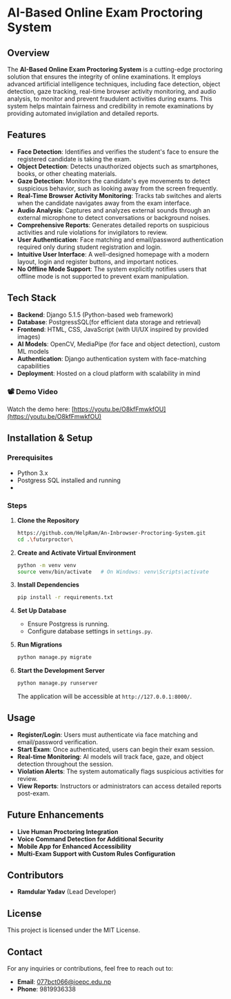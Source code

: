 # AI-Based Online Exam Proctoring System

## Overview
The **AI-Based Online Exam Proctoring System** is a cutting-edge proctoring solution that ensures the integrity of online examinations. It employs advanced artificial intelligence techniques, including face detection, object detection, gaze tracking, real-time browser activity monitoring, and audio analysis, to monitor and prevent fraudulent activities during exams. This system helps maintain fairness and credibility in remote examinations by providing automated invigilation and detailed reports.

## Features
- **Face Detection**: Identifies and verifies the student's face to ensure the registered candidate is taking the exam.
- **Object Detection**: Detects unauthorized objects such as smartphones, books, or other cheating materials.
- **Gaze Detection**: Monitors the candidate's eye movements to detect suspicious behavior, such as looking away from the screen frequently.
- **Real-Time Browser Activity Monitoring**: Tracks tab switches and alerts when the candidate navigates away from the exam interface.
- **Audio Analysis**: Captures and analyzes external sounds through an external microphone to detect conversations or background noises.
- **Comprehensive Reports**: Generates detailed reports on suspicious activities and rule violations for invigilators to review.
- **User Authentication**: Face matching and email/password authentication required only during student registration and login.
- **Intuitive User Interface**: A well-designed homepage with a modern layout, login and register buttons, and important notices.
- **No Offline Mode Support**: The system explicitly notifies users that offline mode is not supported to prevent exam manipulation.

## Tech Stack
- **Backend**: Django 5.1.5 (Python-based web framework)
- **Database**: PostgressSQL(for efficient data storage and retrieval)
- **Frontend**: HTML, CSS, JavaScript (with UI/UX inspired by provided images)
- **AI Models**: OpenCV, MediaPipe (for face and object detection), custom ML models
- **Authentication**: Django authentication system with face-matching capabilities
- **Deployment**: Hosted on a cloud platform with scalability in mind


### 📽️ Demo Video

Watch the demo here: [https://youtu.be/O8kfFmwkfOU](https://youtu.be/O8kfFmwkfOU)


## Installation & Setup
### Prerequisites
- Python 3.x
- Postgress SQL installed and running
- 

### Steps
1. **Clone the Repository**
   ```bash
   https://github.com/HelpRam/An-Inbrowser-Proctoring-System.git
   cd .\futurproctor\
   ```

2. **Create and Activate Virtual Environment**
   ```bash
   python -m venv venv
   source venv/bin/activate   # On Windows: venv\Scripts\activate
   ```

3. **Install Dependencies**
   ```bash
   pip install -r requirements.txt
   ```

4. **Set Up Database**
   - Ensure Postgress is running.
   - Configure database settings in `settings.py`.

5. **Run Migrations**
   ```bash
   python manage.py migrate
   ```

6. **Start the Development Server**
   ```bash
   python manage.py runserver
   ```
   The application will be accessible at `http://127.0.0.1:8000/`.

## Usage
- **Register/Login**: Users must authenticate via face matching and email/password verification.
- **Start Exam**: Once authenticated, users can begin their exam session.
- **Real-time Monitoring**: AI models will track face, gaze, and object detection throughout the session.
- **Violation Alerts**: The system automatically flags suspicious activities for review.
- **View Reports**: Instructors or administrators can access detailed reports post-exam.

## Future Enhancements
- **Live Human Proctoring Integration**
- **Voice Command Detection for Additional Security**
- **Mobile App for Enhanced Accessibility**
- **Multi-Exam Support with Custom Rules Configuration**

## Contributors
- **Ramdular Yadav** (Lead Developer)


## License
This project is licensed under the MIT License.

## Contact
For any inquiries or contributions, feel free to reach out to:
- **Email**: 077bct066@ioepc.edu.np
- **Phone**: 9819936338


